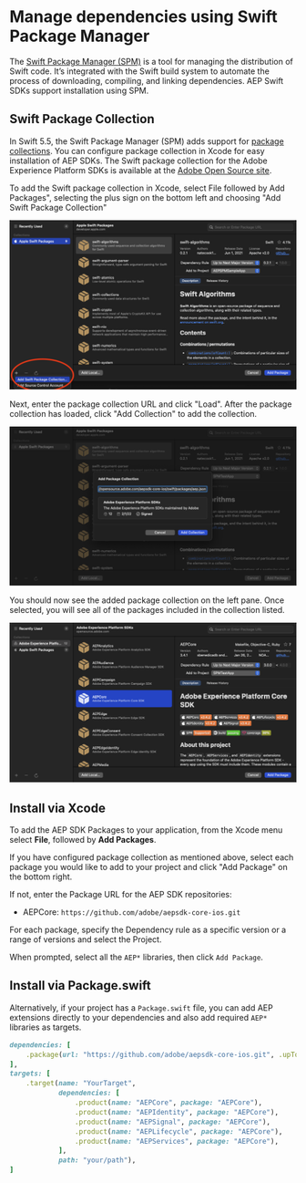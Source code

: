 # Manage dependencies using Swift Package Manager


The [Swift Package Manager (SPM)](https://www.swift.org/package-manager/) is a tool for managing the distribution of Swift code. It’s integrated with the Swift build system to automate the process of downloading, compiling, and linking dependencies. AEP Swift SDKs support installation using SPM. 

## Swift Package Collection 

In Swift 5.5, the Swift Package Manager (SPM) adds support for [package collections](https://www.swift.org/blog/package-collections). You can configure package collection in Xcode for easy installation of AEP SDKs. The Swift package collection for the Adobe Experience Platform SDKs is available at the [Adobe Open Source site](https://opensource.adobe.com/aepsdk-core-ios/swift/packages/aep.json).

To add the Swift package collection in Xcode, select File followed by Add Packages", selecting the plus sign on the bottom left and choosing "Add Swift Package Collection"

![](./assets/manage-spm-dependencies/add-package-collection.png)

Next, enter the package collection URL and click "Load". After the package collection has loaded, click "Add Collection" to add the collection.

![](./assets/manage-spm-dependencies/add-package-collection-load.png)

You should now see the added package collection on the left pane. Once selected, you will see all of the packages included in the collection listed.

![](./assets/manage-spm-dependencies/package-collection.png)


## Install via Xcode

To add the AEP SDK Packages to your application, from the Xcode menu select **File**, followed by **Add Packages**.

If you have configured package collection as mentioned above, select each package you would like to add to your project and click "Add Package" on the bottom right.

If not, enter the Package URL for the AEP SDK repositories: 

- AEPCore: `https://github.com/adobe/aepsdk-core-ios.git`

For each package, specify the Dependency rule as a specific version or a range of versions and select the Project. 

When prompted, select all the `AEP*` libraries, then click `Add Package`.


## Install via Package.swift

Alternatively, if your project has a `Package.swift` file, you can add AEP extensions directly to your dependencies and also add required `AEP*` libraries as targets.

```ruby
dependencies: [
    .package(url: "https://github.com/adobe/aepsdk-core-ios.git", .upToNextMajor(from: "3.0.0"))
],
targets: [
    .target(name: "YourTarget",
            dependencies: [
                .product(name: "AEPCore", package: "AEPCore"),
                .product(name: "AEPIdentity", package: "AEPCore"),
                .product(name: "AEPSignal", package: "AEPCore"),
                .product(name: "AEPLifecycle", package: "AEPCore"),
                .product(name: "AEPServices", package: "AEPCore"),
            ],
            path: "your/path"),
]
```
